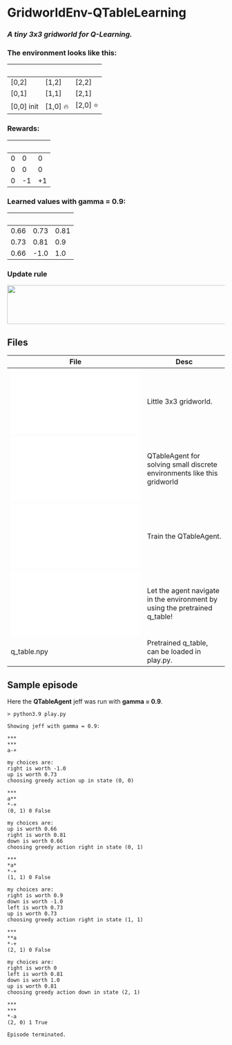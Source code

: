 # GridworldEnv-QTableLearning

### _A tiny 3x3 gridworld for Q-Learning._

### The environment looks like this:

|‎|‎|‎|
| --- | --- | --- |
| [0,2] | [1,2] | [2,2] |
| [0,1] | [1,1] | [2,1] |
| [0,0] init | [1,0] 🔥| [2,0] ⭐ |

### Rewards:

|‎|‎|‎|
| --- | --- | --- |
| 0 | 0 | 0 |
| 0 | 0 | 0 |
| 0 | -1 | +1 |

### Learned values with gamma = 0.9:

|‎|‎|‎|
| --- | --- | --- |
| 0.66 | 0.73 | 0.81 |
| 0.73 | 0.81 | 0.9 |
| 0.66 | -1.0 | 1.0 |

### Update rule

<img src="https://github.com/till2/GridworldEnv-QTableLearning/blob/main/Q-Update.png?raw=true" width="800" height="90"/>
 
## Files

| File | Desc |
| ------ | ------ |
|  ![gridworld_env](gridworld_env.py)  | Little 3x3 gridworld. |
|  ![agent](agent.py)  | QTableAgent for solving small discrete environments like this gridworld |
|  ![train](train.py)  | Train the QTableAgent. |
|  ![play](play.py)  | Let the agent navigate in the environment by using the pretrained q_table! |
|  q_table.npy | Pretrained q_table, can be loaded in play.py. |


## Sample episode
Here the __QTableAgent__ jeff was run with __gamma = 0.9__.

```
> python3.9 play.py

Showing jeff with gamma = 0.9:

***
***
a-+

my choices are:
right is worth -1.0
up is worth 0.73
choosing greedy action up in state (0, 0)

***
a**
*-+
(0, 1) 0 False

my choices are:
up is worth 0.66
right is worth 0.81
down is worth 0.66
choosing greedy action right in state (0, 1)

***
*a*
*-+
(1, 1) 0 False

my choices are:
right is worth 0.9
down is worth -1.0
left is worth 0.73
up is worth 0.73
choosing greedy action right in state (1, 1)

***
**a
*-+
(2, 1) 0 False

my choices are:
right is worth 0
left is worth 0.81
down is worth 1.0
up is worth 0.81
choosing greedy action down in state (2, 1)

***
***
*-a
(2, 0) 1 True

Episode terminated.
```
